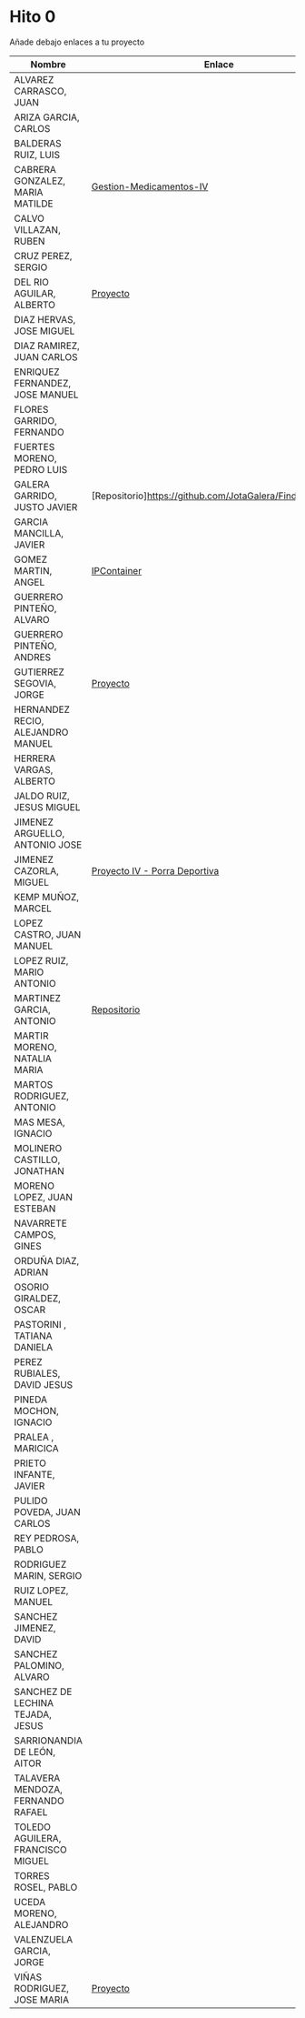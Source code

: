 # Hito 0

Añade debajo enlaces a tu proyecto

| Nombre | Enlace | Versión |
|--------|--------|---------|
| ALVAREZ CARRASCO, JUAN| | |
| ARIZA GARCIA, CARLOS| | |
| BALDERAS RUIZ, LUIS| | |
| CABRERA GONZALEZ, MARIA MATILDE|[Gestion-Medicamentos-IV](https://github.com/mati3/Gestion-Medicamentos-IV) |1.0 |
| CALVO VILLAZAN, RUBEN| | |
| CRUZ PEREZ, SERGIO| | |
| DEL RIO AGUILAR, ALBERTO| [Proyecto](https://github.com/berbus/proyectoIV1819) | 0.1 |
| DIAZ HERVAS, JOSE MIGUEL| | |
| DIAZ RAMIREZ, JUAN CARLOS| | |
| ENRIQUEZ FERNANDEZ, JOSE MANUEL| | |
| FLORES GARRIDO, FERNANDO| | |
| FUERTES MORENO, PEDRO LUIS| | |
| GALERA GARRIDO, JUSTO JAVIER| [Repositorio]https://github.com/JotaGalera/FindAInformatic | 1.0 |
| GARCIA MANCILLA, JAVIER| | |
| GOMEZ MARTIN, ANGEL| [IPContainer](https://github.com/harvestcore/IPContainer) | 1.0 |
| GUERRERO PINTEÑO, ALVARO| | |
| GUERRERO PINTEÑO, ANDRES| | |
| GUTIERREZ SEGOVIA, JORGE|[Proyecto](https://github.com/Saytes/BirthBot) |1.0|
| HERNANDEZ RECIO, ALEJANDRO MANUEL| | |
| HERRERA VARGAS, ALBERTO| | |
| JALDO RUIZ, JESUS MIGUEL| | |
| JIMENEZ ARGUELLO, ANTONIO JOSE| | |
| JIMENEZ CAZORLA, MIGUEL|[Proyecto IV - Porra Deportiva](https://github.com/iMiguel10/Proyecto-IV-Porra-Deportiva-)|1.0|
| KEMP MUÑOZ, MARCEL| | |
| LOPEZ CASTRO, JUAN MANUEL| | |
| LOPEZ RUIZ, MARIO ANTONIO| | |
| MARTINEZ GARCIA, ANTONIO|[Repositorio](https://github.com/antoniomg89/Project-Z) |0.1|
| MARTIR MORENO, NATALIA MARIA| | |
| MARTOS RODRIGUEZ, ANTONIO| | |
| MAS MESA, IGNACIO| | |
| MOLINERO CASTILLO, JONATHAN| | |
| MORENO LOPEZ, JUAN ESTEBAN| | |
| NAVARRETE CAMPOS, GINES| | |
| ORDUÑA DIAZ, ADRIAN| | |
| OSORIO GIRALDEZ, OSCAR| | |
| PASTORINI , TATIANA DANIELA| | |
| PEREZ RUBIALES, DAVID JESUS| | |
| PINEDA MOCHON, IGNACIO| | |
| PRALEA , MARICICA| | |
| PRIETO INFANTE, JAVIER| | |
| PULIDO POVEDA, JUAN CARLOS| | |
| REY PEDROSA, PABLO| | |
| RODRIGUEZ MARIN, SERGIO| | |
| RUIZ LOPEZ, MANUEL| | |
| SANCHEZ JIMENEZ, DAVID| | |
| SANCHEZ PALOMINO, ALVARO| | |
| SANCHEZ DE LECHINA TEJADA, JESUS| | |
| SARRIONANDIA DE LEÓN, AITOR| | |
| TALAVERA MENDOZA, FERNANDO RAFAEL| | |
| TOLEDO AGUILERA, FRANCISCO MIGUEL| | |
| TORRES ROSEL, PABLO| | |
| UCEDA MORENO, ALEJANDRO| | |
| VALENZUELA GARCIA, JORGE| | |
| VIÑAS RODRIGUEZ, JOSE MARIA |[Proyecto](https://github.com/joseviro/ProyectoTPV)|1.0|
